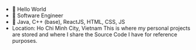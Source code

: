 - 👋 Hello World
- 🌱 Software Engineer
- 💞️ Java, C++ (base), ReactJS, HTML, CSS, JS
- Location: Ho Chi Minh City, Vietnam
This is where my personal projects are stored and where I share the Source Code I have for reference purposes.

<!---
https://www.facebook.com/quangsinhpark/
Instagram: _quangsinh
--->
